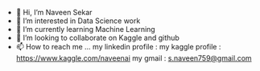 - 👋 Hi, I’m Naveen Sekar
- 👀 I’m interested in Data Science work
- 🌱 I’m currently learning Machine Learning
- 💞️ I’m looking to collaborate on Kaggle and github
- 📫 How to reach me ...
    my linkedin profile : 
    my kaggle profile : https://www.kaggle.com/naveenai
    my gmail : s.naveen759@gmail.com
    

<!---
NaveenS04/NaveenS04 is a ✨ special ✨ repository because its `README.md` (this file) appears on your GitHub profile.
You can click the Preview link to take a look at your changes.
--->
